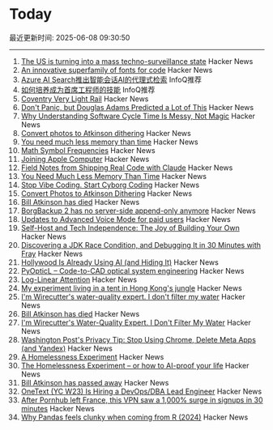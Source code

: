 # Today

最近更新时间: 2025-06-08 09:30:50

--- 
1. [The US is turning into a mass techno-surveillance state](https://english.elpais.com/usa/2025-06-05/how-the-us-is-turning-into-a-mass-techno-surveillance-state.html) Hacker News
2. [An innovative superfamily of fonts for code](https://monaspace.githubnext.com/) Hacker News
3. [Azure AI Search推出智能会话AI的代理式检索](https://www.infoq.cn/article/gede83jNiZ7Qi59GkD0G) InfoQ推荐
4. [如何培养成为首席工程师的技能](https://www.infoq.cn/article/3DmjhPcG2KgAowupxIh9) InfoQ推荐
5. [Coventry Very Light Rail](https://www.coventry.gov.uk/coventry-light-rail) Hacker News
6. [Don't Panic, but Douglas Adams Predicted a Lot of This](https://krisstgabriel.substack.com/p/dont-panic-but-douglas-adams-predicted) Hacker News
7. [Why Understanding Software Cycle Time Is Messy, Not Magic](https://arxiv.org/abs/2503.05040) Hacker News
8. [Convert photos to Atkinson dithering](https://gazs.github.io/canvas-atkinson-dither/) Hacker News
9. [You need much less memory than time](https://blog.computationalcomplexity.org/2025/02/you-need-much-less-memory-than-time.html) Hacker News
10. [Math Symbol Frequencies](https://leancrew.com/all-this/2025/06/math-symbol-frequencies/) Hacker News
11. [Joining Apple Computer](https://www.folklore.org/Joining_Apple_Computer.html) Hacker News
12. [Field Notes from Shipping Real Code with Claude](https://diwank.space/field-notes-from-shipping-real-code-with-claude) Hacker News
13. [You Need Much Less Memory Than Time](https://blog.computationalcomplexity.org/2025/02/you-need-much-less-memory-than-time.html) Hacker News
14. [Stop Vibe Coding. Start Cyborg Coding](https://chaserabenn.medium.com/stop-vibe-coding-start-cyborg-coding-640f3e16c83e) Hacker News
15. [Convert Photos to Atkinson Dithering](https://gazs.github.io/canvas-atkinson-dither/) Hacker News
16. [Bill Atkinson has died](https://daringfireball.net/linked/2025/06/07/bill-atkinson-rip) Hacker News
17. [BorgBackup 2 has no server-side append-only anymore](https://github.com/borgbackup/borg/pull/8798) Hacker News
18. [Updates to Advanced Voice Mode for paid users](https://help.openai.com/en/articles/6825453-chatgpt-release-notes) Hacker News
19. [Self-Host and Tech Independence: The Joy of Building Your Own](https://www.ssp.sh/blog/self-host-self-independence/) Hacker News
20. [Discovering a JDK Race Condition, and Debugging It in 30 Minutes with Fray](https://aoli.al/blogs/jdk-bug/) Hacker News
21. [Hollywood Is Already Using AI (and Hiding It)](https://www.vulture.com/article/generative-ai-hollywood-movies-tv.html) Hacker News
22. [PyOpticL – Code-to-CAD optical system engineering](https://github.com/UMassIonTrappers/PyOpticL) Hacker News
23. [Log-Linear Attention](https://arxiv.org/abs/2506.04761) Hacker News
24. [My experiment living in a tent in Hong Kong's jungle](https://corentin.trebaol.com/Blog/8.+The+Homelessness+Experiment) Hacker News
25. [I'm Wirecutter's water-quality expert. I don't filter my water](https://www.nytimes.com/wirecutter/reviews/know-your-water-quality/) Hacker News
26. [Bill Atkinson has died](https://m.facebook.com/story.php?story_fbid=10238073579963378&id=1378467145) Hacker News
27. [I'm Wirecutter's Water-Quality Expert. I Don't Filter My Water](https://www.nytimes.com/wirecutter/reviews/know-your-water-quality/) Hacker News
28. [Washington Post's Privacy Tip: Stop Using Chrome, Delete Meta Apps (and Yandex)](https://tech.slashdot.org/story/25/06/07/035249/washington-posts-privacy-tip-stop-using-chrome-delete-metas-apps-and-yandex) Hacker News
29. [A Homelessness Experiment](https://corentin.trebaol.com/Blog/8.+The+Homelessness+Experiment) Hacker News
30. [The Homelessness Experiment – or how to AI-proof your life](https://corentin.trebaol.com/Blog/8.+The+Homelessness+Experiment) Hacker News
31. [Bill Atkinson has passed away](https://m.facebook.com/story.php?story_fbid=10238073579963378&id=1378467145) Hacker News
32. [OneText (YC W23) Is Hiring a DevOps/DBA Lead Engineer](https://jobs.ashbyhq.com/one-text/b95952a2-9bc2-4c3a-9da1-3dcc157b4a27) Hacker News
33. [After Pornhub left France, this VPN saw a 1,000% surge in signups in 30 minutes](https://mashable.com/article/proton-vpn-pornhub-france) Hacker News
34. [Why Pandas feels clunky when coming from R (2024)](https://www.sumsar.net/blog/pandas-feels-clunky-when-coming-from-r/) Hacker News
